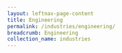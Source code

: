 ```yaml
---
layout: leftnav-page-content
title: Engineering
permalink: /industries/engineering/
breadcrumb: Engineering
collection_name: industries
---
```

